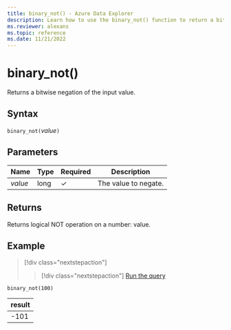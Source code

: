 ```yaml
---
title: binary_not() - Azure Data Explorer
description: Learn how to use the binary_not() function to return a bitwise negation of the input value.
ms.reviewer: alexans
ms.topic: reference
ms.date: 11/21/2022
---
```

# binary_not()

Returns a bitwise negation of the input value.

## Syntax

`binary_not(`*value*`)`

## Parameters

| Name | Type | Required | Description |
|--|--|--|--|
| *value* | long | &check; | The value to negate. |

## Returns

Returns logical NOT operation on a number: value.

## Example

> [!div class="nextstepaction"]
> > [!div class="nextstepaction"]
> <a href="https://dataexplorer.azure.com/clusters/help/databases/Samples?query=H4sIAAAAAAAAAysoyswrUUjKzEssqozPyy/RMDQw0AQAChXSgRUAAAA=" target="_blank">Run the query</a>

```kusto
binary_not(100)
```

|result|
|------|
|-101|
